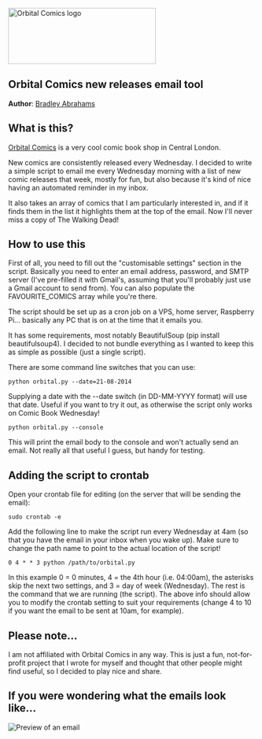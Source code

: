 <a href="http://www.orbitalcomics.com/"><img src="http://i.imgur.com/dPDgZqG.png" width="300" height="114" alt="Orbital Comics logo"></a>

## Orbital Comics new releases email tool

**Author**: [Bradley Abrahams](https://github.com/mrkipling)

## What is this?

[Orbital Comics](http://www.orbitalcomics.com/) is a very cool comic book shop in Central London.

New comics are consistently released every Wednesday. I decided to write a simple script to email me every Wednesday morning with a list of new comic releases that week, mostly for fun, but also because it's kind of nice having an automated reminder in my inbox.

It also takes an array of comics that I am particularly interested in, and if it finds them in the list it highlights them at the top of the email. Now I'll never miss a copy of The Walking Dead!

## How to use this

First of all, you need to fill out the "customisable settings" section in the script. Basically you need to enter an email address, password, and SMTP server (I've pre-filled it with Gmail's, assuming that you'll probably just use a Gmail account to send from). You can also populate the FAVOURITE_COMICS array while you're there.

The script should be set up as a cron job on a VPS, home server, Raspberry Pi... basically any PC that is on at the time that it emails you.

It has some requirements, most notably BeautifulSoup (pip install beautifulsoup4). I decided to not bundle everything as I wanted to keep this as simple as possible (just a single script).

There are some command line switches that you can use:

    python orbital.py --date=21-08-2014

Supplying a date with the --date switch (in DD-MM-YYYY format) will use that date. Useful if you want to try it out, as otherwise the script only works on Comic Book Wednesday!

    python orbital.py --console

This will print the email body to the console and won't actually send an email. Not really all that useful I guess, but handy for testing.

## Adding the script to crontab

Open your crontab file for editing (on the server that will be sending the email):

    sudo crontab -e

Add the following line to make the script run every Wednesday at 4am (so that you have the email in your inbox when you wake up). Make sure to change the path name to point to the actual location of the script!

    0 4 * * 3 python /path/to/orbital.py

In this example 0 = 0 minutes, 4 = the 4th hour (i.e. 04:00am), the asterisks skip the next two settings, and 3 = day of week (Wednesday). The rest is the command that we are running (the script). The above info should allow you to modify the crontab setting to suit your requirements (change 4 to 10 if you want the email to be sent at 10am, for example).

## Please note...

I am not affiliated with Orbital Comics in any way. This is just a fun, not-for-profit project that I wrote for myself and thought that other people might find useful, so I decided to play nice and share.

## If you were wondering what the emails look like...

<img src="http://i.imgur.com/a1zWdp1.png" alt="Preview of an email">
